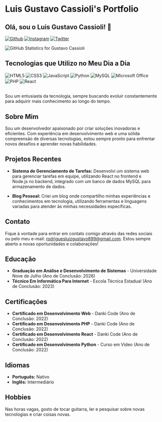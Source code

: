 # Luis Gustavo Cassioli's Portfolio

## Olá, sou o Luis Gustavo Cassioli! 👦

[![Github](https://img.shields.io/badge/GitHub-100000?style=for-the-badge&logo=github&logoColor=white)](https://github.com/gustavocassioli)
[![Instagram](https://img.shields.io/badge/Instagram-E4405F?style=for-the-badge&logo=instagram&logoColor=white)](https://www.instagram.com/lg_casrod/)
[![Twitter](https://img.shields.io/badge/Twitter-1DA1F2?style=for-the-badge&logo=twitter&logoColor=white)](https://twitter.com/Lg_casrod)

![GitHub Statistics for Gustavo Cassioli](https://github-readme-stats.vercel.app/api?username=gustavocassioli&show_icons=true&theme=radical)

## Tecnologias que Utilizo no Meu Dia a Dia

<div style="display: inline_block">
  <img align="center" alt="HTML5" src="https://img.shields.io/badge/HTML5-E34F26?style=for-the-badge&logo=html5&logoColor=white" />
  <img align="center" alt="CSS3" src="https://img.shields.io/badge/CSS3-1572B6?style=for-the-badge&logo=css3&logoColor=white" />
  <img align="center" alt="JavaScript" src="https://img.shields.io/badge/JavaScript-F7DF1E?style=for-the-badge&logo=javascript&logoColor=black" />
  <img align="center" alt="Python" src="https://img.shields.io/badge/Python-3776AB?style=for-the-badge&logo=python&logoColor=white" />
  <img align="center" alt="MySQL" src="https://img.shields.io/badge/MySQL-00000F?style=for-the-badge&logo=mysql&logoColor=white" />
  <img align="center" alt="Microsoft Office" src="https://img.shields.io/badge/Microsoft_Office-D83B01?style=for-the-badge&logo=microsoft-office&logoColor=white" />
  <img align="center" alt="PHP" src="https://img.shields.io/badge/PHP-777BB4?style=for-the-badge&logo=php&logoColor=white"/>
  <img align="center" alt="React" src="https://img.shields.io/badge/React-20232A?style=for-the-badge&logo=react&logoColor=61DAFB"/>
</div>

<br/>

Sou um entusiasta da tecnologia, sempre buscando evoluir constantemente para adquirir mais conhecimento ao longo do tempo.

## Sobre Mim

Sou um desenvolvedor apaixonado por criar soluções inovadoras e eficientes. Com experiência em desenvolvimento web e uma sólida compreensão de diversas tecnologias, estou sempre pronto para enfrentar novos desafios e aprender novas habilidades.

## Projetos Recentes

- **Sistema de Gerenciamento de Tarefas:** Desenvolvi um sistema web para gerenciar tarefas em equipe, utilizando React no frontend e Node.js no backend, integrado com um banco de dados MySQL para armazenamento de dados.

- **Blog Pessoal:** Criei um blog onde compartilho minhas experiências e conhecimentos em tecnologia, utilizando ferramentas e linguagens variadas para atender às minhas necessidades específicas.

## Contato

Fique à vontade para entrar em contato comigo através das redes sociais ou pelo meu e-mail: [rodriguesluizgustavo899@gmail.com](mailto:rodriguesluizgustavo899@gmail.com). Estou sempre aberto a novas oportunidades e colaborações!

## Educação

- **Graduação em Análise e Desenvolvimento de Sistemas** - Universidade Nove de Julho (Ano de Conclusão: 2026)
- **Técnico Em Informática Para Internet** - Escola Técnica Estadual (Ano de Conclusão: 2023)

## Certificações

- **Certificado em Desenvolvimento Web** - Danki Code (Ano de Conclusão: 2022)
- **Certificado em Desenvolvimento PHP** - Danki Code (Ano de Conclusão: 2022)
- **Certificado em Desenvolvimento React** - Danki Code (Ano de Conclusão: 2022)
- **Certificado em Desenvolvimento Python** - Curso em Video (Ano de Conclusão: 2022)

## Idiomas

- **Português:** Nativo
- **Inglês:** Intermediário 

## Hobbies

Nas horas vagas, gosto de tocar guitarra, ler e pesquisar sobre novas tecnologias e criar coisas novas.
